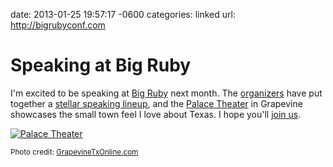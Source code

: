 date: 2013-01-25 19:57:17 -0600
categories: linked
url: http://bigrubyconf.com

# Speaking at Big Ruby

I'm excited to be speaking at [Big Ruby][] next month. The [organizers][] have put
together a [stellar speaking lineup][speakers], and the [Palace Theater][] in
Grapevine showcases the small town feel I love about Texas. I hope you'll [join
us][register].

[![Palace
Theater](http://farm5.staticflickr.com/4129/5072415798_801b42e073_b.jpg)](http://www.flickr.com/photos/grapevinetxonline/5072415798/sizes/l/)

<small>Photo credit: <a href="http://GrapevineTxOnline.com">GrapevineTxOnline.com</a></small>

[Big Ruby]: http://www.bigrubyconf.com/
[organizers]: http://www.bigrubyconf.com/#organizers
[speakers]: http://www.bigrubyconf.com/#speakers
[Palace Theater]: https://www.grapevinetexasusa.com/Heritage/PalaceTheatre/Rentals/tabid/599/Default.aspx
[register]: https://bigrubyconf2013.busyconf.com/bookings/new
